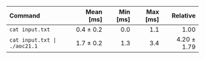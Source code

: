 | Command | Mean [ms] | Min [ms] | Max [ms] | Relative |
|:---|---:|---:|---:|---:|
| `cat input.txt` | 0.4 ± 0.2 | 0.0 | 1.1 | 1.00 |
| `cat input.txt \| ./aoc21.1` | 1.7 ± 0.2 | 1.3 | 3.4 | 4.20 ± 1.79 |

